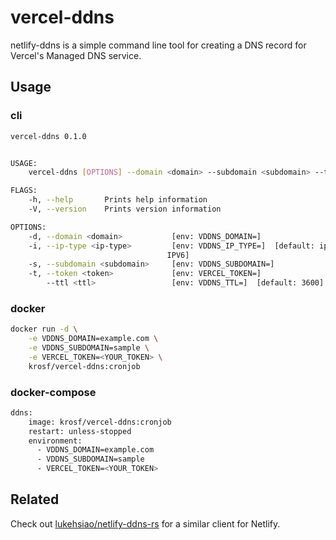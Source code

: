 # vercel-ddns

netlify-ddns is a simple command line tool for creating a DNS record for Vercel's Managed DNS service.

## Usage

### cli

```sh
vercel-ddns 0.1.0


USAGE:
    vercel-ddns [OPTIONS] --domain <domain> --subdomain <subdomain> --token <token>

FLAGS:
    -h, --help       Prints help information
    -V, --version    Prints version information

OPTIONS:
    -d, --domain <domain>           [env: VDDNS_DOMAIN=]
    -i, --ip-type <ip-type>         [env: VDDNS_IP_TYPE=]  [default: ipv4]  [possible values: IPV4,
                                   IPV6]
    -s, --subdomain <subdomain>     [env: VDDNS_SUBDOMAIN=]
    -t, --token <token>             [env: VERCEL_TOKEN=]
        --ttl <ttl>                 [env: VDDNS_TTL=]  [default: 3600]
```

### docker

```sh
docker run -d \
    -e VDDNS_DOMAIN=example.com \
    -e VDDNS_SUBDOMAIN=sample \
    -e VERCEL_TOKEN=<YOUR_TOKEN> \
    krosf/vercel-ddns:cronjob
```

### docker-compose

```sh
ddns:
    image: krosf/vercel-ddns:cronjob
    restart: unless-stopped
    environment:
      - VDDNS_DOMAIN=example.com
      - VDDNS_SUBDOMAIN=sample
      - VERCEL_TOKEN=<YOUR_TOKEN>
```

## Related

Check out [lukehsiao/netlify-ddns-rs](https://github.com/lukehsiao/netlify-ddns-rs) for a similar
client for Netlify.
